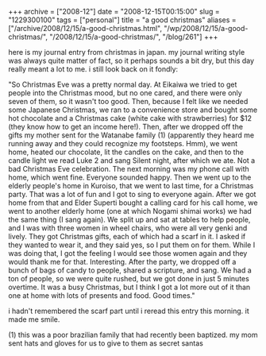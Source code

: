 +++
archive = ["2008-12"]
date = "2008-12-15T00:15:00"
slug = "1229300100"
tags = ["personal"]
title = "a good christmas"
aliases = ["/archive/2008/12/15/a-good-christmas.html", "/wp/2008/12/15/a-good-christmas/", "/2008/12/15/a-good-christmas/", "/blog/261"]
+++

here is my journal entry from christmas in japan. my journal writing style
was always quite matter of fact, so it perhaps sounds a bit dry, but this
day really meant a lot to me. i still look back on it fondly:

"So Christmas Eve was a pretty normal day. At Eikaiwa we tried to get
people into the Christmas mood, but no one cared, and there were only
seven of them, so it wasn't too good. Then, because I felt like we needed
some Japanese Christmas, we ran to a convenience store and bought some hot
chocolate and a Christmas cake (white cake with strawberries) for $12
(they know how to get an income here!). Then, after we dropped off the
gifts my mother sent for the Watanabe family (1) (apparently they heard me
running away and they could recognize my footsteps. Hmm), we went home,
heated our chocolate, lit the candles on the cake, and then to the candle
light we read Luke 2 and sang Silent night, after which we ate. Not a bad
Christmas Eve celebration. The next morning was my phone call with home,
which went fine. Everyone sounded happy. Then we went up to the elderly
people's home in Kuroiso, that we went to last time, for a Christmas
party. That was a lot of fun and I got to sing to everyone again. After we
got home from that and Elder Superti bought a calling card for his call
home, we went to another elderly home (one at which Nogami shimai works)
we had the same thing (I sang again). We split up and sat at tables to
help people, and I was with three women in wheel chairs, who were all very
genki and lively. They got Christmas gifts, each of which had a scarf in
it. I asked if they wanted to wear it, and they said yes, so I put them on
for them. While I was doing that, I got the feeling I would see those
women again and they would thank me for that. Interesting. After the
party, we dropped off a bunch of bags of candy to people, shared
a scripture, and sang. We had a ton of people, so we were quite rushed,
but we got done in just 5 minutes overtime. It was a busy Christmas, but
I think I got a lot more out of it than one at home with lots of presents
and food. Good times."

i hadn't remembered the scarf part until i reread this entry this morning.
it made me smile.

(1) this was a poor brazilian family that had recently been baptized. my
mom sent hats and gloves for us to give to them as secret santas

